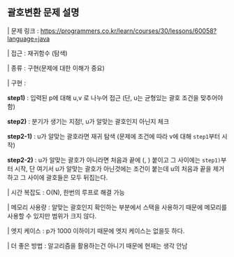 ## 괄호변환 문제 설명

| 문제 링크 : https://programmers.co.kr/learn/courses/30/lessons/60058?language=java

| 접근 : 재귀함수 (탐색)

| 종류 : 구현(문제에 대한 이해가 중요)

| 구현 :

**step1)** : 입력된 p에 대해 u,v 로 나누어 접근 (단, u는 균형있는 괄호 조건을 맞추어야함)

**step2)** : 분기가 생기는 지점!, u가 알맞는 괄호인지 아닌지 체크

**step2-1)** : u가 알맞는 괄호라면 재귀 탐색 (문제에 조건에 따라 v에 대해 `step1`부터 시작)

**step2-2)** : u가 알맞는 괄호가 아니라면 처음과 끝에 (, ) 붙이고 그 사이에는 `step1)`부터 시작, 단 여기서 u가 알맞는 괄호가 아닌것에는 조건이 붙는데 u의 처음과 끝을 제거 하고 그 사이에 괄호들은 모두 뒤집는다.

| 시간 복잡도 : O(N), 한번의 루프로 해결 가능

| 메모리 사용량 : 알맞는 괄호인지 확인하는 부분에서 스택을 사용하기 때문에 메모리를 사용할 수 있지만 범위가 크지 않다.

| 엣지 케이스 : p가 1000 이하이기 때문에 엣지 케이스는 없을듯 하다.

| 더 좋은 방법 : 알고리즘을 활용하는건 아니기 때문에 현재는 생각 안남
